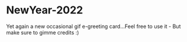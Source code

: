 # NewYear-2022
Yet again a new occasional gif e-greeting card...Feel free to use it - But make sure to gimme credits :)
